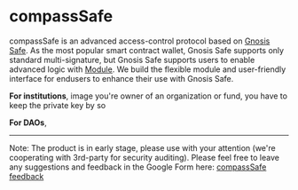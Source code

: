# compassSafe

compassSafe is an advanced access-control protocol based on [Gnosis Safe](https://help.gnosis-safe.io/en/articles/3876456-what-is-gnosis-safe). As the most popular smart contract wallet, Gnosis Safe supports only standard multi-signature, but Gnosis Safe supports users to enable advanced logic with [Module](https://help.gnosis-safe.io/en/articles/4934378-what-is-a-module). We build the flexible module and user-friendly interface for endusers to enhance their use with Gnosis Safe.



**For institutions**, image you're owner of an organization or fund, you have to keep the private key by so&#x20;



**For DAOs**,&#x20;

****

Note: The product is in early stage, please use with your attention (we're cooperating with 3rd-party for security auditing). Please feel free to leave any suggestions and feedback in the Google Form here: [compassSafe feedback](https://forms.gle/FD7dHsrYGLNaGN7T7)

